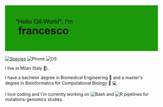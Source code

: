 ![Header](./header.png)

[![Species](https://img.shields.io/badge/Species-Homo_Sapiens-1A52C2?style=flat-square&logo=monkey-tie)](https://en.wikipedia.org/wiki/Human)
![Phone](https://img.shields.io/badge/Android-Phone-3DDC84?style=flat-square&logo=android)
![OS](https://img.shields.io/badge/OS-macOS-000000?style=flat-square&logo=apple)

I live in Milan (Italy :pizza:).

I have a bachelor degree in Biomedical Engineering :straight_ruler: and a master's degree in Bioinformatics for Computational Biology :dna: :computer:.

I love coding and I'm currently working on ![Bash](https://img.shields.io/badge/-Bash-FFFFFF?style=plastic&logo=gnu-bash) and ![R](https://img.shields.io/badge/-R-75AADB?style=plastic&logo=r) pipelines for mutations-genomics studies. 


<!--
**francescogazzo/francescogazzo** is a ✨ _special_ ✨ repository because its `README.md` (this file) appears on your GitHub profile.

Here are some ideas to get you started:

- 🔭 I’m currently working on ...
- 🌱 I’m currently learning ...
- 👯 I’m looking to collaborate on ...
- 🤔 I’m looking for help with ...
- 💬 Ask me about ...
- 📫 How to reach me: ...
- 😄 Pronouns: ...
- ⚡ Fun fact: ...
-->
